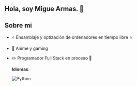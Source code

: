## Hola, soy Migue Armas. 👋

## Sobre mi

- ⭐ Ensamblaje y optización de ordenadores en tiempo libre ⭐ 
- 🎥 Anime y gaming
- ✏️ Programador Full Stack en proceso 📗

  **Idiomas**: 
    
    ![Python](https://img.shields.io/badge/Python%20-%2314354C.svg?style=for-the-badge&logo=python&logoColor=white)





